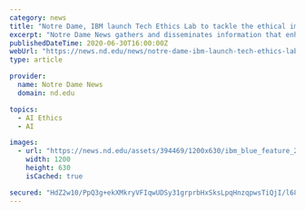 ```yaml
---
category: news
title: "Notre Dame, IBM launch Tech Ethics Lab to tackle the ethical implications of technology"
excerpt: "Notre Dame News gathers and disseminates information that enhances understanding of the University’s academic and research mission and its accomplishments as a Catholic institute of higher learning."
publishedDateTime: 2020-06-30T16:00:00Z
webUrl: "https://news.nd.edu/news/notre-dame-ibm-launch-tech-ethics-lab-to-tackle-the-ethical-implications-of-technology/"
type: article

provider:
  name: Notre Dame News
  domain: nd.edu

topics:
  - AI Ethics
  - AI

images:
  - url: "https://news.nd.edu/assets/394469/1200x630/ibm_blue_feature_2.jpg"
    width: 1200
    height: 630
    isCached: true

secured: "HdZ2w10/PpQ3g+ekXMkryVFIqwUDSy31grprbHxSksLpqHnzqpwsTiQjI/l684mptxvE9rr47kzHkbClie9R72g1MyCesfWeqRaUF7RSUm6UQU86jdgqnpWfqXRcyUDPIUNBlECbwZIK5taD4cM46hKDHC+WXCRhXKax5tMXG+tXa7kzhh4vSGmKS732+G1SSD82e385FkVb3VO9MaAKcJ03bZBLnobuG+cIoRGNPXcWEKGeTUKE2BjIQBx/WHsboNZ+jrAdWnIrH/nzWNoLHh+g6I2PQ2l04tzqbJrEfEx+zPFPU9j1oTH9jnMTn9yQJy/l2N4pycQ/bgn3h28wgw==;s1i1w2+uJHVExlOovz8IDQ=="
---
```


